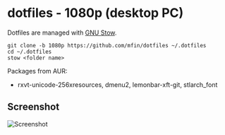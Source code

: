 dotfiles - 1080p (desktop PC)
=============================

Dotfiles are managed with [GNU Stow](https://www.gnu.org/software/stow/).

```
git clone -b 1080p https://github.com/mfin/dotfiles ~/.dotfiles
cd ~/.dotfiles
stow <folder name>
```

Packages from AUR:
* rxvt-unicode-256xresources, dmenu2, lemonbar-xft-git, stlarch_font

Screenshot
----------
![Screenshot](http://i.imgur.com/ice8XyJ.png "bspwm on Arch, 1920x1080")
